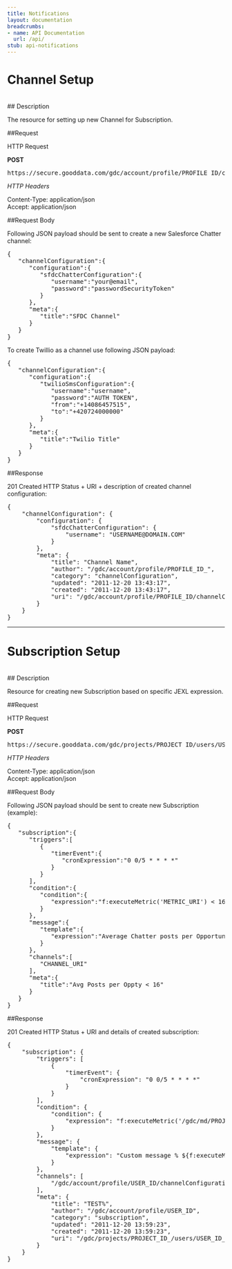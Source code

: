 ```yaml
---
title: Notifications
layout: documentation
breadcrumbs:
- name: API Documentation
  url: /api/
stub: api-notifications
---
```


# Channel Setup
<br />
## Description

The resource for setting up new Channel for Subscription.

##Request

HTTP Request

**POST**  
<pre>https://secure.gooddata.com/gdc/account/profile/PROFILE_ID/channelConfigurations</pre>

_HTTP Headers_

Content-Type: application/json  
Accept: application/json

##Request Body

Following JSON payload should be sent to create a new Salesforce Chatter channel:

<pre>
{
   "channelConfiguration":{
      "configuration":{
         "sfdcChatterConfiguration":{
            "username":"your@email",
            "password":"passwordSecurityToken"
         }
      },
      "meta":{
         "title":"SFDC Channel"
      }
   }
}
</pre>

To create Twillio as a channel use following JSON payload:

<pre>
{
   "channelConfiguration":{
      "configuration":{
         "twilioSmsConfiguration":{
            "username":"username",
            "password":"AUTH TOKEN",
            "from":"+14086457515",
            "to":"+420724000000"
         }
      },
      "meta":{
         "title":"Twilio Title"
      }
   }
}
</pre>

##Response

201 Created HTTP Status + URI + description of created channel configuration:

<pre>
{
    "channelConfiguration": {
        "configuration": {
            "sfdcChatterConfiguration": {
                "username": "USERNAME@DOMAIN.COM"
            }
        },
        "meta": {
            "title": "Channel Name",
            "author": "/gdc/account/profile/PROFILE_ID_",
            "category": "channelConfiguration",
            "updated": "2011-12-20 13:43:17",
            "created": "2011-12-20 13:43:17",
            "uri": "/gdc/account/profile/PROFILE_ID/channelConfigurations/CHANNEL_ID"
        }
    }
}
</pre>

-----

# Subscription Setup
<br />
## Description

Resource for creating new Subscription based on specific JEXL expression.

##Request

HTTP Request

**POST**  
<pre>https://secure.gooddata.com/gdc/projects/PROJECT_ID/users/USER_ID/subscriptions</pre>

_HTTP Headers_

Content-Type: application/json  
Accept: application/json

##Request Body

Following JSON payload should be sent to create new Subscription (example):

<pre>
{
   "subscription":{
      "triggers":[
         {
            "timerEvent":{
               "cronExpression":"0 0/5 * * * *"
            }
         }
      ],
      "condition":{
         "condition":{
            "expression":"f:executeMetric('METRIC_URI') &lt 16"
         }
      },
      "message":{
         "template":{
            "expression":"Average Chatter posts per Opportunity has fallen to ${f:executeMetric('METRIC_URI')} ..."
         }
      },
      "channels":[
         "CHANNEL_URI"
      ],
      "meta":{
         "title":"Avg Posts per Oppty &lt 16"
      }
   }
}
</pre>


##Response

201 Created HTTP Status + URI and details of created subscription:

<pre>
{
    "subscription": {
        "triggers": [
            {
                "timerEvent": {
                    "cronExpression": "0 0/5 * * * *"
                }
            }
        ],
        "condition": {
            "condition": {
                "expression": "f:executeMetric('/gdc/md/PROJECT_ID/obj/OBJECT_ID') &lt 0.99"
            }
        },
        "message": {
            "template": {
                "expression": "Custom message % ${f:executeMetric('/gdc/md/PROJECT_ID/obj/OBJECT_ID')} ..."
            }
        },
        "channels": [
            "/gdc/account/profile/USER_ID/channelConfigurations/CHANNEL_ID"
        ],
        "meta": {
            "title": "TEST%",
            "author": "/gdc/account/profile/USER_ID",
            "category": "subscription",
            "updated": "2011-12-20 13:59:23",
            "created": "2011-12-20 13:59:23",
            "uri": "/gdc/projects/PROJECT_ID_/users/USER_ID_/subscriptions/SUBSCRIPTION_ID"
        }
    }
}
</pre>